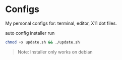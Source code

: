 # Configs

My personal configs for: terminal, editor, X11 dot files.

auto config installer run
```bash
chmod +x update.sh && ./update.sh
```
> Note: Installer only works on debian
